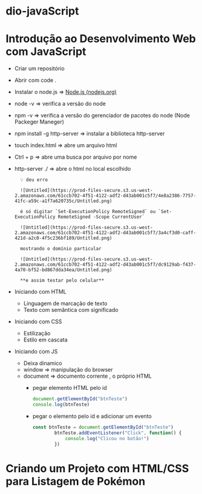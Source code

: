 # dio-javaScript

# Introdução ao Desenvolvimento Web com JavaScript
- Criar um repositório
- Abrir com code .
- Instalar o node.js ⇒ [Node.js (nodejs.org)](https://nodejs.org/en)
- node -v ⇒ verifica a versão do node
- npm -v ⇒ verifica a versão do gerenciador de pacotes do node (Node Packeger Maneger)
- npm install -g http-server ⇒ instalar a biblioteca http-server
- touch index.html ⇒ abre um arquivo html
- Ctrl + p ⇒ abre uma busca por arquivo por nome
- http-server ./ ⇒ abre o html no local escolhido       
  
        💡 deu erro
        
        ![Untitled](https://prod-files-secure.s3.us-west-2.amazonaws.com/61ccb702-4f51-4122-adf2-d43ab001c5f7/4e8a2386-7757-41fc-a59c-a1f7a620735c/Untitled.png)
        
        é só digitar `Set-ExecutionPolicy RemoteSigned` ou `Set-ExecutionPolicy RemoteSigned -Scope CurrentUser`
        
        ![Untitled](https://prod-files-secure.s3.us-west-2.amazonaws.com/61ccb702-4f51-4122-adf2-d43ab001c5f7/3a4cf3d0-caff-421d-a2c0-4f5c236bf189/Untitled.png)
        
        mostrando o domínio particular
        
        ![Untitled](https://prod-files-secure.s3.us-west-2.amazonaws.com/61ccb702-4f51-4122-adf2-d43ab001c5f7/dc9129ab-f437-4a70-bf52-bd867dda34ea/Untitled.png)
        
        **e assim testar pelo celular**   
        
- Iniciando com HTML
    - Linguagem de marcação de texto
    - Texto com semântica com significado

- Iniciando com CSS
    - Estilização
    - Estilo em cascata

- Iniciando com JS 
    - Deixa dinamico
    - window ⇒ manipulação do browser
    - document ⇒ documento corrente , o próprio HTML
        - pegar elemento HTML pelo id
            
            ```jsx
            document.getElementById("btnTeste")
            console.log(btnTeste)
            ```
        - pegar o elemento pelo id e adicionar um evento
    
            ```jsx
            const btnTeste = document.getElementById("btnTeste")
                    btnTeste.addEventListener("Click", function() {
                        console.log("Clicou no botão!")
                    })
            ```
# Criando um Projeto com HTML/CSS para Listagem de Pokémon     
   